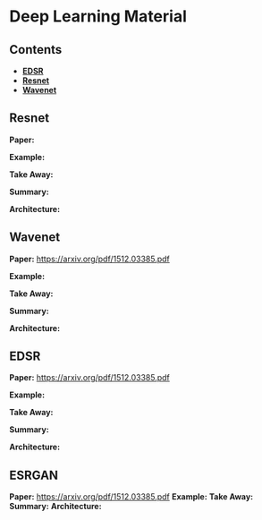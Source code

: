 # Deep Learning Material


## Contents
- [**EDSR**](#EDSR)
- [**Resnet**](#Resnet)
- [**Wavenet**](#WWavenet)

## Resnet

**Paper:** [](https://arxiv.org/pdf/1512.03385.pdf)

**Example:**

**Take Away:**

**Summary:**


**Architecture:**


## Wavenet

**Paper:** https://arxiv.org/pdf/1512.03385.pdf

**Example:**

**Take Away:**

**Summary:**

**Architecture:**


## EDSR

**Paper:** https://arxiv.org/pdf/1512.03385.pdf

**Example:**

**Take Away:**

**Summary:**

**Architecture:**


## ESRGAN

**Paper:** https://arxiv.org/pdf/1512.03385.pdf
**Example:**
**Take Away:**
**Summary:**
**Architecture:**
